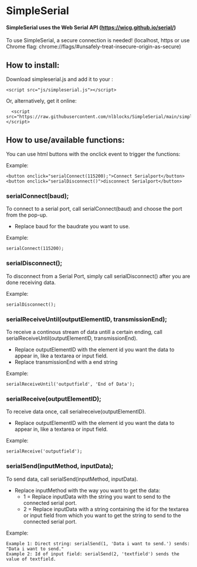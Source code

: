 # SimpleSerial

#### SimpleSerial uses the Web Serial API (https://wicg.github.io/serial/)

To use SimpleSerial, a secure connection is needed! (localhost, https or use Chrome flag: chrome://flags/#unsafely-treat-insecure-origin-as-secure)


## How to install:

Download simpleserial.js and add it to your <head>:

    <script src="js/simpleserial.js"></script>

Or, alternatively, get it online: 

      <script src="https://raw.githubusercontent.com/nlblocks/SimpleSerial/main/simpleserial.js"></script>

## How to use/available functions:

You can use html buttons with the onclick event to trigger the functions:

Example:

    <button onclick="serialConnect(115200);">Connect Serialport</button>
    <button onclick="serialDisconnect()">disconnect Serialport</button>

### serialConnect(baud);
To connect to a serial port, call serialConnect(baud) and choose the port from the pop-up. 
- Replace baud for the baudrate you want to use.

Example:

    serialConnect(115200);

### serialDisconnect();
 
To disconnect from a Serial Port, simply call serialDisconnect() after you are done receiving data.
	
Example:

	serialDisconnect();

### serialReceiveUntil(outputElementID, transmissionEnd);
To receive a continous stream of data untill a certain ending, call serialReceiveUntil(outputElementID, transmissionEnd).
- Replace outputElementID with the element id you want the data to appear in, like a textarea or input field.
- Replace transmissionEnd with a end string 
	
Example:

	serialReceiveUntil('outputfield', 'End of Data');
	
### serialReceive(outputElementID);
To receive data once, call serialreceive(outputElementID).
- Replace outputElementID with the element id you want the data to appear in, like a textarea or input field.
	
Example:

	serialReceive('outputfield');

### serialSend(inputMethod, inputData);
To send data, call serialSend(inputMethod, inputData).

- Replace inputMethod with the way you want to get the data:
    - 1 = Replace inputData with the string you want to send to the connected serial port.
    - 2 = Replace inputData with a string containing the id for the textarea or input field from which you want to get the string to send to the connected serial port.

Example:

    Example 1: Direct string: serialSend(1, 'Data i want to send.') sends: "Data i want to send."	
    Example 2: Id of input field: serialSend(2, 'textfield') sends the value of textfield.
